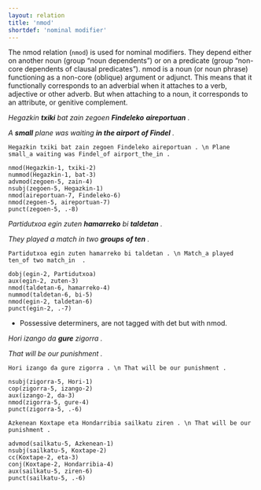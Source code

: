 ```yaml
---
layout: relation
title: 'nmod'
shortdef: 'nominal modifier'
---
```


The nmod relation (`nmod`) is used for nominal modifiers. They depend either on another noun (group “noun dependents”) or on a predicate (group “non-core dependents of clausal predicates”).
nmod is a noun (or noun phrase) functioning as a non-core (oblique) argument or adjunct. This means that it functionally corresponds to an adverbial when it attaches to a verb, adjective or other adverb. But when attaching to a noun, it corresponds to an attribute, or genitive complement.


*Hegazkin **txiki** bat zain zegoen **Findeleko** **aireportuan** .*

*A **small** plane was waiting **in the airport** **of Findel** .*

~~~ sdparse
Hegazkin txiki bat zain zegoen Findeleko aireportuan . \n Plane small_a waiting was Findel_of airport_the_in .

nmod(Hegazkin-1, txiki-2)
nummod(Hegazkin-1, bat-3)
advmod(zegoen-5, zain-4)
nsubj(zegoen-5, Hegazkin-1)
nmod(aireportuan-7, Findeleko-6)
nmod(zegoen-5, aireportuan-7)
punct(zegoen-5, .-8)
~~~


*Partidutxoa egin zuten **hamarreko** bi **taldetan** .*

*They played a match in two **groups** **of ten** .*

~~~ sdparse
Partidutxoa egin zuten hamarreko bi taldetan . \n Match_a played ten_of two match_in  .

dobj(egin-2, Partidutxoa)
aux(egin-2, zuten-3)
nmod(taldetan-6, hamarreko-4)
nummod(taldetan-6, bi-5)
nmod(egin-2, taldetan-6)
punct(egin-2, .-7)
~~~


* Possessive determiners, are not tagged with det but with nmod.

*Hori izango da **gure** zigorra .*

*That will be our punishment .* 

~~~ sdparse
Hori izango da gure zigorra . \n That will be our punishment . 

nsubj(zigorra-5, Hori-1)
cop(zigorra-5, izango-2)
aux(izango-2, da-3)
nmod(zigorra-5, gure-4)
punct(zigorra-5, .-6)
~~~

~~~ sdparse
Azkenean Koxtape eta Hondarribia sailkatu ziren . \n That will be our punishment . 

advmod(sailkatu-5, Azkenean-1)
nsubj(sailkatu-5, Koxtape-2)
cc(Koxtape-2, eta-3)
conj(Koxtape-2, Hondarribia-4)
aux(sailkatu-5, ziren-6)
punct(sailkatu-5, .-6)
~~~
